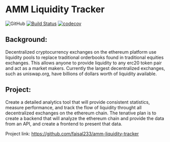 # AMM Liquidity Tracker
![GitHub](https://img.shields.io/github/license/faisal233/amm-liquidity-tracker?logo=github)
[![Build Status](https://travis-ci.org/faisal233/amm-liquidity-tracker.svg?branch=main)](https://travis-ci.org/faisal233/amm-liquidity-tracker)
[![codecov](https://codecov.io/gh/faisal233/amm-liquidity-tracker/branch/main/graph/badge.svg?token=PE8XIJHDM0)](https://codecov.io/gh/faisal233/amm-liquidity-tracker)

## Background:
Decentralized cryptocurrency exchanges on the ethereum platform use liquidity pools to replace traditional orderbooks found in traditional equities exchanges. This allows anyone to provide liquidity to any erc20 token pair and act as a market makers. Currently the largest decentralized exchanges, such as uniswap.org, have billions of dollars worth of liquidity available.

## Project:
Create a detailed analytics tool that will provide consistent statistics, measure performance, and track the flow of liquidity throught all decentralized exchanges on the ethereum chain. The tenative plan is to create a backend that will analyze the ethereum chain and provide the data from an API, and create a frontend to present that data.

Project link:
https://github.com/faisal233/amm-liquidity-tracker
